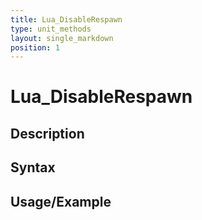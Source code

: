 ```yaml
---
title: Lua_DisableRespawn
type: unit_methods
layout: single_markdown
position: 1
---
```


# Lua_DisableRespawn

## Description

## Syntax

## Usage/Example


